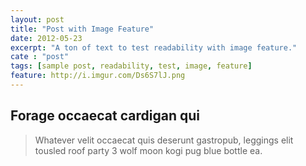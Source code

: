 ```yaml
---
layout: post
title: "Post with Image Feature"
date: 2012-05-23
excerpt: "A ton of text to test readability with image feature."
cate : "post"
tags: [sample post, readability, test, image, feature]
feature: http://i.imgur.com/Ds6S7lJ.png
---
```



## Forage occaecat cardigan qui

> Whatever velit occaecat quis deserunt gastropub, leggings elit tousled roof party 3 wolf moon kogi pug blue bottle ea.

